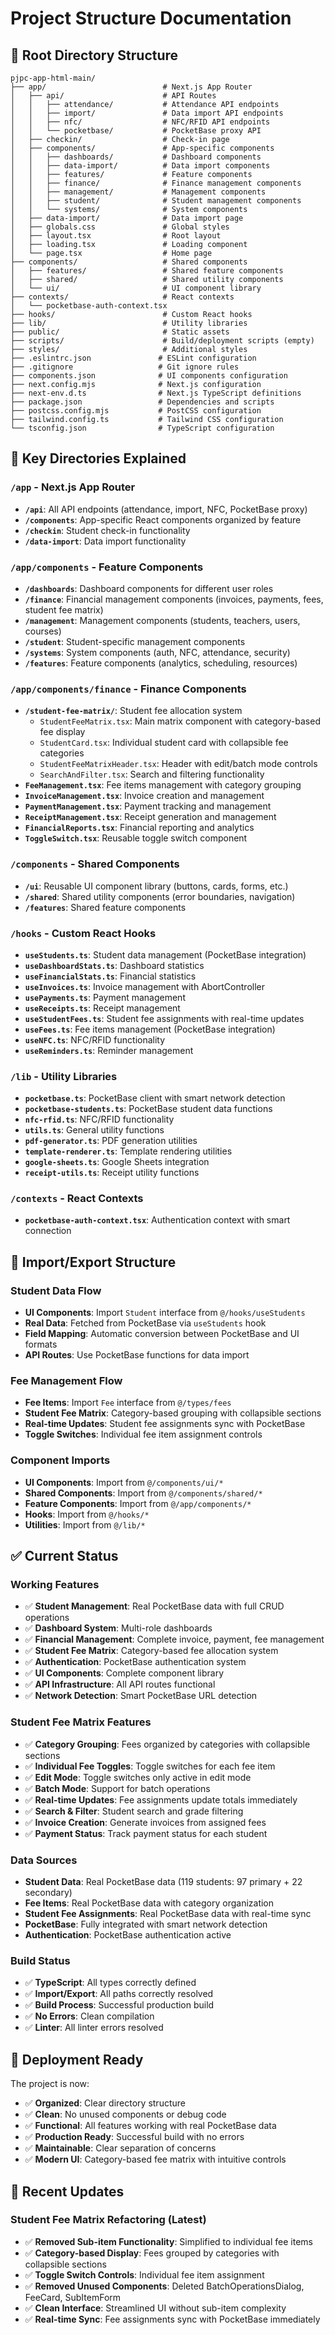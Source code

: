 # Project Structure Documentation

## 📁 Root Directory Structure

```
pjpc-app-html-main/
├── app/                          # Next.js App Router
│   ├── api/                      # API Routes
│   │   ├── attendance/           # Attendance API endpoints
│   │   ├── import/               # Data import API endpoints
│   │   ├── nfc/                  # NFC/RFID API endpoints
│   │   └── pocketbase/           # PocketBase proxy API
│   ├── checkin/                  # Check-in page
│   ├── components/               # App-specific components
│   │   ├── dashboards/           # Dashboard components
│   │   ├── data-import/          # Data import components
│   │   ├── features/             # Feature components
│   │   ├── finance/              # Finance management components
│   │   ├── management/           # Management components
│   │   ├── student/              # Student management components
│   │   └── systems/              # System components
│   ├── data-import/              # Data import page
│   ├── globals.css               # Global styles
│   ├── layout.tsx                # Root layout
│   ├── loading.tsx               # Loading component
│   └── page.tsx                  # Home page
├── components/                   # Shared components
│   ├── features/                 # Shared feature components
│   ├── shared/                   # Shared utility components
│   └── ui/                       # UI component library
├── contexts/                     # React contexts
│   └── pocketbase-auth-context.tsx
├── hooks/                        # Custom React hooks
├── lib/                          # Utility libraries
├── public/                       # Static assets
├── scripts/                      # Build/deployment scripts (empty)
├── styles/                       # Additional styles
├── .eslintrc.json               # ESLint configuration
├── .gitignore                   # Git ignore rules
├── components.json              # UI components configuration
├── next.config.mjs              # Next.js configuration
├── next-env.d.ts                # Next.js TypeScript definitions
├── package.json                 # Dependencies and scripts
├── postcss.config.mjs           # PostCSS configuration
├── tailwind.config.ts           # Tailwind CSS configuration
└── tsconfig.json                # TypeScript configuration
```

## 🎯 Key Directories Explained

### `/app` - Next.js App Router
- **`/api`**: All API endpoints (attendance, import, NFC, PocketBase proxy)
- **`/components`**: App-specific React components organized by feature
- **`/checkin`**: Student check-in functionality
- **`/data-import`**: Data import functionality

### `/app/components` - Feature Components
- **`/dashboards`**: Dashboard components for different user roles
- **`/finance`**: Financial management components (invoices, payments, fees, student fee matrix)
- **`/management`**: Management components (students, teachers, users, courses)
- **`/student`**: Student-specific management components
- **`/systems`**: System components (auth, NFC, attendance, security)
- **`/features`**: Feature components (analytics, scheduling, resources)

### `/app/components/finance` - Finance Components
- **`/student-fee-matrix/`**: Student fee allocation system
  - `StudentFeeMatrix.tsx`: Main matrix component with category-based fee display
  - `StudentCard.tsx`: Individual student card with collapsible fee categories
  - `StudentFeeMatrixHeader.tsx`: Header with edit/batch mode controls
  - `SearchAndFilter.tsx`: Search and filtering functionality
- **`FeeManagement.tsx`**: Fee items management with category grouping
- **`InvoiceManagement.tsx`**: Invoice creation and management
- **`PaymentManagement.tsx`**: Payment tracking and management
- **`ReceiptManagement.tsx`**: Receipt generation and management
- **`FinancialReports.tsx`**: Financial reporting and analytics
- **`ToggleSwitch.tsx`**: Reusable toggle switch component

### `/components` - Shared Components
- **`/ui`**: Reusable UI component library (buttons, cards, forms, etc.)
- **`/shared`**: Shared utility components (error boundaries, navigation)
- **`/features`**: Shared feature components

### `/hooks` - Custom React Hooks
- **`useStudents.ts`**: Student data management (PocketBase integration)
- **`useDashboardStats.ts`**: Dashboard statistics
- **`useFinancialStats.ts`**: Financial statistics
- **`useInvoices.ts`**: Invoice management with AbortController
- **`usePayments.ts`**: Payment management
- **`useReceipts.ts`**: Receipt management
- **`useStudentFees.ts`**: Student fee assignments with real-time updates
- **`useFees.ts`**: Fee items management (PocketBase integration)
- **`useNFC.ts`**: NFC/RFID functionality
- **`useReminders.ts`**: Reminder management

### `/lib` - Utility Libraries
- **`pocketbase.ts`**: PocketBase client with smart network detection
- **`pocketbase-students.ts`**: PocketBase student data functions
- **`nfc-rfid.ts`**: NFC/RFID functionality
- **`utils.ts`**: General utility functions
- **`pdf-generator.ts`**: PDF generation utilities
- **`template-renderer.ts`**: Template rendering utilities
- **`google-sheets.ts`**: Google Sheets integration
- **`receipt-utils.ts`**: Receipt utility functions

### `/contexts` - React Contexts
- **`pocketbase-auth-context.tsx`**: Authentication context with smart connection

## 🔧 Import/Export Structure

### Student Data Flow
- **UI Components**: Import `Student` interface from `@/hooks/useStudents`
- **Real Data**: Fetched from PocketBase via `useStudents` hook
- **Field Mapping**: Automatic conversion between PocketBase and UI formats
- **API Routes**: Use PocketBase functions for data import

### Fee Management Flow
- **Fee Items**: Import `Fee` interface from `@/types/fees`
- **Student Fee Matrix**: Category-based grouping with collapsible sections
- **Real-time Updates**: Student fee assignments sync with PocketBase
- **Toggle Switches**: Individual fee item assignment controls

### Component Imports
- **UI Components**: Import from `@/components/ui/*`
- **Shared Components**: Import from `@/components/shared/*`
- **Feature Components**: Import from `@/app/components/*`
- **Hooks**: Import from `@/hooks/*`
- **Utilities**: Import from `@/lib/*`

## ✅ Current Status

### Working Features
- ✅ **Student Management**: Real PocketBase data with full CRUD operations
- ✅ **Dashboard System**: Multi-role dashboards
- ✅ **Financial Management**: Complete invoice, payment, fee management
- ✅ **Student Fee Matrix**: Category-based fee allocation system
- ✅ **Authentication**: PocketBase authentication system
- ✅ **UI Components**: Complete component library
- ✅ **API Infrastructure**: All API routes functional
- ✅ **Network Detection**: Smart PocketBase URL detection

### Student Fee Matrix Features
- ✅ **Category Grouping**: Fees organized by categories with collapsible sections
- ✅ **Individual Fee Toggles**: Toggle switches for each fee item
- ✅ **Edit Mode**: Toggle switches only active in edit mode
- ✅ **Batch Mode**: Support for batch operations
- ✅ **Real-time Updates**: Fee assignments update totals immediately
- ✅ **Search & Filter**: Student search and grade filtering
- ✅ **Invoice Creation**: Generate invoices from assigned fees
- ✅ **Payment Status**: Track payment status for each student

### Data Sources
- **Student Data**: Real PocketBase data (119 students: 97 primary + 22 secondary)
- **Fee Items**: Real PocketBase data with category organization
- **Student Fee Assignments**: Real PocketBase data with real-time sync
- **PocketBase**: Fully integrated with smart network detection
- **Authentication**: PocketBase authentication active

### Build Status
- ✅ **TypeScript**: All types correctly defined
- ✅ **Import/Export**: All paths correctly resolved
- ✅ **Build Process**: Successful production build
- ✅ **No Errors**: Clean compilation
- ✅ **Linter**: All linter errors resolved

## 🚀 Deployment Ready

The project is now:
- ✅ **Organized**: Clear directory structure
- ✅ **Clean**: No unused components or debug code
- ✅ **Functional**: All features working with real PocketBase data
- ✅ **Production Ready**: Successful build with no errors
- ✅ **Maintainable**: Clear separation of concerns
- ✅ **Modern UI**: Category-based fee matrix with intuitive controls

## 🔄 Recent Updates

### Student Fee Matrix Refactoring (Latest)
- ✅ **Removed Sub-item Functionality**: Simplified to individual fee items
- ✅ **Category-based Display**: Fees grouped by categories with collapsible sections
- ✅ **Toggle Switch Controls**: Individual fee item assignment
- ✅ **Removed Unused Components**: Deleted BatchOperationsDialog, FeeCard, SubItemForm
- ✅ **Clean Interface**: Streamlined UI without sub-item complexity
- ✅ **Real-time Sync**: Fee assignments sync with PocketBase immediately
